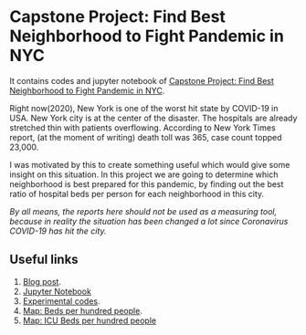 # Capstone Project: Find Best Neighborhood to Fight Pandemic in NYC

It contains codes and jupyter notebook of [Capstone Project: Find Best Neighborhood to Fight Pandemic in NYC](https://ruddra.com/posts/project-battle-of-capstones/).

Right now(2020), New York is one of the worst hit state by COVID-19 in USA. New York city is at the center of the disaster. The hospitals are already stretched thin with patients overflowing. According to New York Times report, (at the moment of writing) death toll was 365, case count topped 23,000.

I was motivated by this to create something useful which would give some insight on this situation. In this project we are going to determine which neighborhood is best prepared for this pandemic, by finding out the best ratio of hospital beds per person for each neighborhood in this city.

*By all means, the reports here should not be used as a measuring tool, because in reality the situation has been changed a lot since Coronavirus COVID-19 has hit the city.*

## Useful links

1. [Blog post](https://ruddra.com/project-battle-of-capstones/).
2. [Jupyter Notebook](https://github.com/ruddra/project-capstone-ny-hospitals/blob/master/capstone.ipynb)
3. [Experimental codes](https://github.com/ruddra/project-capstone-ny-hospitals/blob/master/capstone.py).
4. [Map: Beds per hundred people](https://github.com/ruddra/project-capstone-ny-hospitals/blob/master/bed_per_hundred.html).
5. [Map: ICU Beds per hundred people](https://github.com/ruddra/project-capstone-ny-hospitals/blob/master/icu_bed_per_hundred.html)

